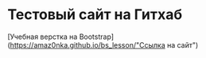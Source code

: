 # Тестовый сайт на Гитхаб

[Учебная верстка на Bootstrap](https://amaz0nka.github.io/bs_lesson/"Ссылка на сайт")


